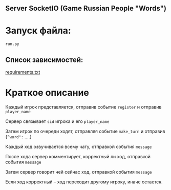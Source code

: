 ## Server SocketIO (Game Russian People "Words")

# Запуск файла:
`run.py`

## Список зависимостей:
[requirements.txt](requirements.txt)

# Краткое описание

Каждый игрок представляется, отправив событие `register` и отправив `player_name`

Сервер связывает `sid` игрока и его `player_name`

Затем игрок по очереди ходят, отправляя событие `make_turn` и отправив {`”word":` ….}

Каждый ход озвучивается всему чату, отправкой события `message`

После хода сервер комментирует, корректный ли ход, отправкой события `message`

Затем сервер говорит чей сейчас ход, отправкой события `message`

Если ход корректный – ход переходит другому игроку, иначе остается.